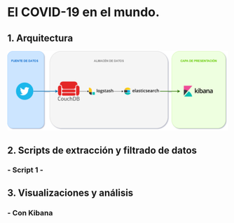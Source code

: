 # El COVID-19 en el mundo.
## 1. Arquitectura
![alt text](https://github.com/Eddy-Hipo/Proyecto-Final-Analisis/blob/main/4_Covid19/DataLake_COVID.png)
## 2. Scripts de extracción y filtrado de datos
### - Script 1 - 
## 3. Visualizaciones y análisis
### - Con Kibana

